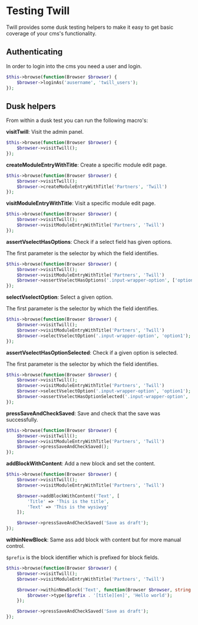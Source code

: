 # Testing Twill

Twill provides some dusk testing helpers to make it easy to get basic coverage of your cms's functionality.

## Authenticating

In order to login into the cms you need a user and login.

```php
$this->browse(function(Browser $browser) {
    $browser->loginAs('ausername', 'twill_users');
});
```

## Dusk helpers

From within a dusk test you can run the following macro's:

**visitTwill**: Visit the admin panel.

```php
$this->browse(function(Browser $browser) {
    $browser->visitTwill();
});
```

**createModuleEntryWithTitle**: Create a specific module edit page.

```php
$this->browse(function(Browser $browser) {
    $browser->visitTwill();
    $browser->createModuleEntryWithTitle('Partners', 'Twill')
});
```

**visitModuleEntryWithTitle**: Visit a specific module edit page.

```php
$this->browse(function(Browser $browser) {
    $browser->visitTwill();
    $browser->visitModuleEntryWithTitle('Partners', 'Twill')
});
```

**assertVselectHasOptions**: Check if a select field has given options.

The first parameter is the selector by which the field identifies.

```php
$this->browse(function(Browser $browser) {
    $browser->visitTwill();
    $browser->visitModuleEntryWithTitle('Partners', 'Twill')
    $browser->assertVselectHasOptions('.input-wrapper-option', ['option1', 'option2']);
});
```

**selectVselectOption**: Select a given option.

The first parameter is the selector by which the field identifies.

```php
$this->browse(function(Browser $browser) {
    $browser->visitTwill();
    $browser->visitModuleEntryWithTitle('Partners', 'Twill')
    $browser->selectVselectOption('.input-wrapper-option', 'option1');
});
```

**assertVselectHasOptionSelected**: Check if a given option is selected.

The first parameter is the selector by which the field identifies.

```php
$this->browse(function(Browser $browser) {
    $browser->visitTwill();
    $browser->visitModuleEntryWithTitle('Partners', 'Twill')
    $browser->selectVselectOption('.input-wrapper-option', 'option1');
    $browser->assertVselectHasOptionSelected('.input-wrapper-option', 'option1')
});
```

**pressSaveAndCheckSaved**: Save and check that the save was successfully.

```php
$this->browse(function(Browser $browser) {
    $browser->visitTwill();
    $browser->visitModuleEntryWithTitle('Partners', 'Twill')
    $browser->pressSaveAndCheckSaved();
});
```

**addBlockWithContent**: Add a new block and set the content.

```php
$this->browse(function(Browser $browser) {
    $browser->visitTwill();
    $browser->visitModuleEntryWithTitle('Partners', 'Twill')

    $browser->addBlockWithContent('Text', [
        'Title' => 'This is the title',
        'Text' => 'This is the wysiwyg'
    ]);

    $browser->pressSaveAndCheckSaved('Save as draft');
});
```

**withinNewBlock**: Same ass add block with content but for more manual control.

`$prefix` is the block identifier which is prefixed for block fields.

```php
$this->browse(function(Browser $browser) {
    $browser->visitTwill();
    $browser->visitModuleEntryWithTitle('Partners', 'Twill')

    $browser->withinNewBlock('Text', function(Browser $browser, string $prefix) {
        $browser->type($prefix . '[title][en]', 'Hello world');
    });

    $browser->pressSaveAndCheckSaved('Save as draft');
});
```
